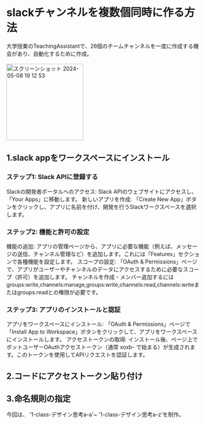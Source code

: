 # slackチャンネルを複数個同時に作る方法
大学授業のTeachingAssistantで、26個のチームチャンネルを一度に作成する機会があり、自動化するために作成。<br>
<br>
<img width="200" alt="スクリーンショット 2024-05-08 19 12 53" src="https://github.com/tsubomilk/slack-ch-maker/assets/78514031/b1d1c206-db33-4a98-9d37-6f509feb9bbe">

## 1.slack appをワークスペースにインストール
### ステップ1: Slack APIに登録する
Slackの開発者ポータルへのアクセス: Slack APIのウェブサイトにアクセスし、「Your Apps」に移動します。
新しいアプリを作成: 「Create New App」ボタンをクリックし、アプリに名前を付け、開発を行うSlackワークスペースを選択します。
### ステップ2: 機能と許可の設定
機能の追加: アプリの管理ページから、アプリに必要な機能（例えば、メッセージの送信、チャンネル管理など）を追加します。これには「Features」セクションで各種機能を設定します。
スコープの設定: 「OAuth & Permissions」ページで、アプリがユーザーやチャンネルのデータにアクセスするために必要なスコープ（許可）を追加します。
チャンネルを作成・メンバー追加するには groups:write,channels:manage,groups:write,channels:read,channels:writeまたはgroups:readとの権限が必要です。

### ステップ3: アプリのインストールと認証
アプリをワークスペースにインストール: 「OAuth & Permissions」ページで「Install App to Workspace」ボタンをクリックして、アプリをワークスペースにインストールします。
アクセストークンの取得: インストール後、ページ上でボットユーザーOAuthアクセストークン（通常 xoxb- で始まる）が生成されます。このトークンを使用してAPIリクエストを認証します。

## 2.コードにアクセストークン貼り付け

## 3.命名規則の指定
今回は、 '1-class-デザイン思考a-a'~ '1-class-デザイン思考a-z'を制作。



